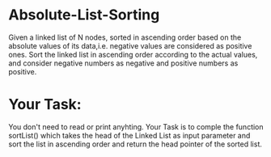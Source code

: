 # Absolute-List-Sorting
Given a linked list of N nodes, sorted in ascending order based on the absolute values of its data,i.e. negative values are considered as positive ones. Sort the linked list in ascending order according to the actual values, and consider negative numbers as negative and positive numbers as positive.
# Your Task:
You don't need to read or print anyhting. Your Task is to comple the function sortList() which takes the head of the Linked List as input parameter and sort the list in ascending order and return the head pointer of the sorted list.
